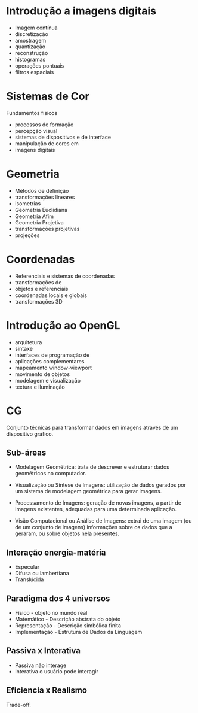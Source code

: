 # Introdução a imagens digitais
- Imagem contínua
- discretização
- amostragem
- quantização
- reconstrução
- histogramas
- operações pontuais
- filtros espaciais

# Sistemas de Cor
Fundamentos físicos
- processos de formação
- percepção
visual
- sistemas de dispositivos e de interface
- manipulação de cores em
- imagens digitais

# Geometria
- Métodos de definição
- transformações lineares
- isometrias
- Geometria Euclidiana
- Geometria Afim
- Geometria Projetiva
- transformações projetivas
- projeções

# Coordenadas
- Referenciais e sistemas de coordenadas
- transformações de
- objetos e referenciais
- coordenadas locais e globais
- transformações 3D

# Introdução ao OpenGL
- arquitetura
- sintaxe
- interfaces de programação de
- aplicações complementares
- mapeamento window-viewport
- movimento de objetos
- modelagem e visualização
- textura e iluminação

# CG
Conjunto técnicas para transformar dados em imagens através de um dispositivo gráfico.


## Sub-áreas
- Modelagem Geométrica: trata de descrever e estruturar dados
geométricos no computador.

- Visualização ou Síntese de Imagens: utilização de dados
gerados por um sistema de modelagem geométrica para gerar
imagens.

- Processamento de Imagens: geração de novas imagens, a partir
de imagens existentes, adequadas para uma determinada
aplicação.

- Visão Computacional ou Análise de Imagens: extrai de uma
imagem (ou de um conjunto de imagens) informações sobre os
dados que a geraram, ou sobre objetos nela presentes.

## Interação energia-matéria
- Especular
- Difusa ou lambertiana
- Translúcida

## Paradigma dos 4 universos
- Físico - objeto no mundo real
- Matemático - Descrição abstrata do objeto
- Representação - Descrição simbólica finita
- Implementação -  Estrutura de Dados da Linguagem

## Passiva x Interativa
- Passiva não interage
- Interativa o usuário pode interagir

## Eficiencia x Realismo
Trade-off.